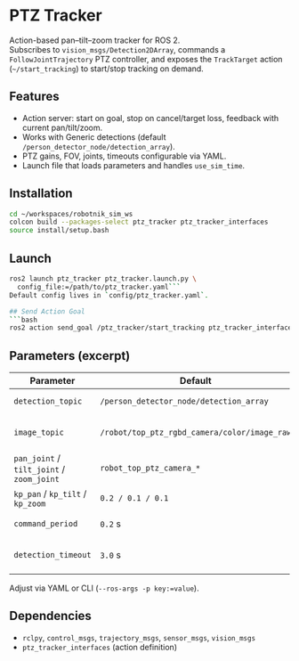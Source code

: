 # PTZ Tracker

Action-based pan–tilt–zoom tracker for ROS 2.  
Subscribes to `vision_msgs/Detection2DArray`, commands a `FollowJointTrajectory` PTZ controller, and exposes the `TrackTarget` action (`~/start_tracking`) to start/stop tracking on demand.

## Features
- Action server: start on goal, stop on cancel/target loss, feedback with current pan/tilt/zoom.
- Works with Generic detections (default `/person_detector_node/detection_array`).
- PTZ gains, FOV, joints, timeouts configurable via YAML.
- Launch file that loads parameters and handles `use_sim_time`.

## Installation
```bash
cd ~/workspaces/robotnik_sim_ws
colcon build --packages-select ptz_tracker ptz_tracker_interfaces
source install/setup.bash
```

## Launch
```bash
ros2 launch ptz_tracker ptz_tracker.launch.py \
  config_file:=/path/to/ptz_tracker.yaml```
Default config lives in `config/ptz_tracker.yaml`.

## Send Action Goal
```bash
ros2 action send_goal /ptz_tracker/start_tracking ptz_tracker_interfaces/action/TrackTarget "{start: true}"
```

## Parameters (excerpt)
| Parameter | Default | Description |
|-----------|---------|-------------|
| `detection_topic` | `/person_detector_node/detection_array` | Incoming detections |
| `image_topic` | `/robot/top_ptz_rgbd_camera/color/image_raw` | Camera stream (for width/height) |
| `pan_joint` / `tilt_joint` / `zoom_joint` | `robot_top_ptz_camera_*` | Joint names |
| `kp_pan` / `kp_tilt` / `kp_zoom` | `0.2 / 0.1 / 0.1` | Proportional gains |
| `command_period` | `0.2` s | Control loop period |
| `detection_timeout` | `3.0` s | Time without detections before abort |

Adjust via YAML or CLI (`--ros-args -p key:=value`).

## Dependencies
- `rclpy`, `control_msgs`, `trajectory_msgs`, `sensor_msgs`, `vision_msgs`
- `ptz_tracker_interfaces` (action definition)
